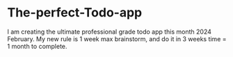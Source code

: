 # The-perfect-Todo-app
I am creating the ultimate professional grade todo app this month 2024 February. My new rule is 1 week max brainstorm, and do it in 3 weeks time = 1 month to complete.

